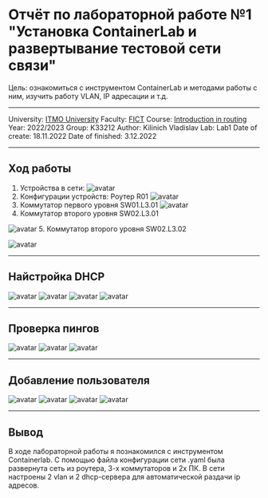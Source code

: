 # Отчёт по лабораторной работе №1 "Установка ContainerLab и развертывание тестовой сети связи"
Цель: ознакомиться с инструментом ContainerLab и методами работы с ним, изучить работу VLAN, IP адресации и т.д.
***
University: [ITMO University](https://itmo.ru/ru/)
Faculty: [FICT](https://fict.itmo.ru)
Course: [Introduction in routing](https://github.com/itmo-ict-faculty/introduction-in-routing)
Year: 2022/2023
Group: K33212
Author: Kilinich Vladislav
Lab: Lab1
Date of create: 18.11.2022
Date of finished: 3.12.2022

***
Ход работы
-
1. Устройства в сети:
![avatar](https://github.com/Vladkilinichh/routing/blob/main/lab1/pictures/Снимок.PNG?raw=true)
2. Конфигурации устройств: Роутер R01
![avatar](https://github.com/Vladkilinichh/routing/blob/main/lab1/pictures/2.PNG?raw=true)
3. Коммутатор первого уровня SW01.L3.01
![avatar](https://github.com/Vladkilinichh/routing/blob/main/lab1/pictures/3.PNG?raw=true)
4. Коммутатор второго уровня SW02.L3.01

![avatar](https://github.com/Vladkilinichh/routing/blob/main/lab1/pictures/4.PNG?raw=true)
5. Коммутатор второго уровня SW02.L3.02

![avatar](https://github.com/Vladkilinichh/routing/blob/main/lab1/pictures/5.PNG?raw=true)
***
Найстройка DHCP
-
![avatar](https://github.com/Vladkilinichh/routing/blob/main/lab1/pictures/7.PNG?raw=true)
![avatar](https://github.com/Vladkilinichh/routing/blob/main/lab1/pictures/8.PNG?raw=true)
![avatar](https://github.com/Vladkilinichh/routing/blob/main/lab1/pictures/9.PNG?raw=true)
![avatar](https://github.com/Vladkilinichh/routing/blob/main/lab1/pictures/10.PNG?raw=true)
***
Проверка пингов
-
![avatar](https://github.com/Vladkilinichh/routing/blob/main/lab1/pictures/11.PNG?raw=true)
![avatar](https://github.com/Vladkilinichh/routing/blob/main/lab1/pictures/12.PNG?raw=true)
![avatar](https://github.com/Vladkilinichh/routing/blob/main/lab1/pictures/13.PNG?raw=true)
***
Добавление пользователя
-
![avatar](https://github.com/Vladkilinichh/routing/blob/main/lab1/pictures/14.PNG?raw=true)
![avatar](https://github.com/Vladkilinichh/routing/blob/main/lab1/pictures/15.PNG?raw=true)
![avatar](https://github.com/Vladkilinichh/routing/blob/main/lab1/pictures/16.PNG?raw=true)
![avatar](https://github.com/Vladkilinichh/routing/blob/main/lab1/pictures/17.PNG?raw=true)
***
Вывод
-
В ходе лабораторной работы  я познакомился с инструментом Сontainerlab. С помощью файла конфигурации сети .yaml была развернута сеть из роутера, 3-х коммутаторов и 2х ПК. В сети настроены 2 vlan и 2 dhcp-сервера для автоматической раздачи ip адресов. 
